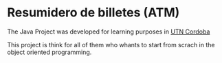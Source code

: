 # Resumidero de billetes (ATM)
The Java Project was developed for learning purposes in [UTN Cordoba](https://www.frc.utn.edu.ar/)



This project is think for all of them who whants to start from scrach in the object oriented programming. 
